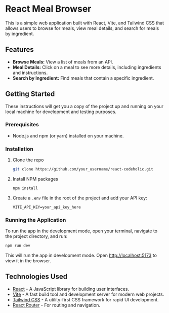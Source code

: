 # React Meal Browser

This is a simple web application built with React, Vite, and Tailwind CSS that allows users to browse for meals, view meal details, and search for meals by ingredient.

## Features

*   **Browse Meals:** View a list of meals from an API.
*   **Meal Details:** Click on a meal to see more details, including ingredients and instructions.
*   **Search by Ingredient:** Find meals that contain a specific ingredient.

## Getting Started

These instructions will get you a copy of the project up and running on your local machine for development and testing purposes.

### Prerequisites

*   Node.js and npm (or yarn) installed on your machine.

### Installation

1.  Clone the repo
    ```sh
    git clone https://github.com/your_username/react-codeholic.git
    ```
2.  Install NPM packages
    ```sh
    npm install
    ```
3.  Create a `.env` file in the root of the project and add your API key:
    ```
    VITE_API_KEY=your_api_key_here
    ```

### Running the Application

To run the app in the development mode, open your terminal, navigate to the project directory, and run:

```sh
npm run dev
```

This will run the app in development mode. Open [http://localhost:5173](http://localhost:5173) to view it in the browser.

## Technologies Used

*   [React](https://reactjs.org/) - A JavaScript library for building user interfaces.
*   [Vite](https://vitejs.dev/) - A fast build tool and development server for modern web projects.
*   [Tailwind CSS](https://tailwindcss.com/) - A utility-first CSS framework for rapid UI development.
*   [React Router](https://reactrouter.com/) - For routing and navigation.